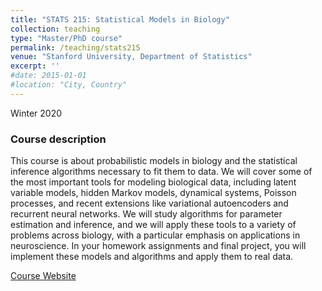 ```yaml
---
title: "STATS 215: Statistical Models in Biology"
collection: teaching
type: "Master/PhD course"
permalink: /teaching/stats215
venue: "Stanford University, Department of Statistics"
excerpt: ''
#date: 2015-01-01
#location: "City, Country"
---
```


Winter 2020

### Course description

This course is about probabilistic models in biology and the statistical inference algorithms necessary to fit them to data. We will cover some of the most important tools for modeling biological data, including latent variable models, hidden Markov models, dynamical systems, Poisson processes, and recent extensions like variational autoencoders and recurrent neural networks. We will study algorithms for parameter estimation and inference, and we will apply these tools to a variety of problems across biology, with a particular emphasis on applications in neuroscience. In your homework assignments and final project, you will implement these models and algorithms and apply them to real data.

[Course Website](https://github.com/slinderman/stats215)